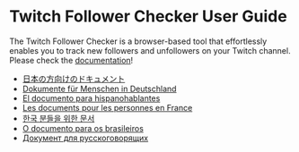 # Twitch Follower Checker User Guide

The Twitch Follower Checker is a browser-based tool that effortlessly enables you to track new followers and unfollowers on your Twitch channel.
Please check the [documentation](https://twitch-follower-checker.devkey.jp/en)!

- [日本の方向けのドキュメント](https://twitch-follower-checker.devkey.jp/ja)
- [Dokumente für Menschen in Deutschland](https://twitch-follower-checker.devkey.jp/de)
- [El documento para hispanohablantes](https://twitch-follower-checker.devkey.jp/es)
- [Les documents pour les personnes en France](https://twitch-follower-checker.devkey.jp/fr)
- [한국 분들을 위한 문서](https://twitch-follower-checker.devkey.jp/ko)
- [O documento para os brasileiros](https://twitch-follower-checker.devkey.jp/pt)
- [Документ для русскоговорящих](https://twitch-follower-checker.devkey.jp/ru)
